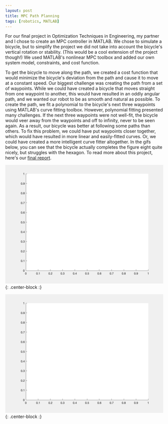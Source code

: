 ```yaml
---
layout: post
title: MPC Path Planning
tags: [robotics, MATLAB]
---
```


For our final project in Optimization Techniques in Engineering, my partner and I chose to create an MPC controller in MATLAB. We chose to simulate a bicycle, but to simplify the project we did not take into account the bicycle's vertical rotation or stability. (This would be a cool extension of the project though!) We used MATLAB's nonlinear MPC toolbox and added our own system model, constraints, and cost function. 

To get the bicycle to move along the path, we created a cost function that would minimize the bicycle's deviation from the path and cause it to move at a constant speed. Our biggest challenge was creating the path from a set of waypoints. While we could have created a bicycle that moves straight from one waypoint to another, this would have resulted in an oddly angular path, and we wanted our robot to be as smooth and natural as possible. To create the path, we fit a polynomial to the bicycle's next three waypoints using MATLAB's curve fitting toolbox. However, polynomial fitting presented many challenges. If the next three waypoints were not well-fit, the bicycle would veer away from the waypoints and off to infinity, never to be seen again. As a result, our bicycle was better at following some paths than others. To fix this problem, we could have put waypoints closer together, which would have resulted in more linear and easily-fitted curves. Or, we could have created a more intelligent curve fitter altogether. In the gifs below, you can see that the bicycle actually completes the figure eight quite nicely, but struggles with the hexagon. To read more about this project, here's our [final report](https://drive.google.com/file/d/1xEwR4SH4WZNW4BjL8p1rl1gfJRZ_duRR/view?usp=sharing). 

![fig-eight](/img/figure_eight.gif){: .center-block :}

![hex](/img/hexagon.gif){: .center-block :}

